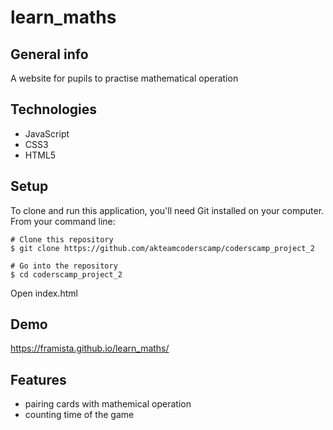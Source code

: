 # learn_maths
## General info
A website for pupils to practise mathematical operation
## Technologies
* JavaScript
* CSS3
* HTML5
## Setup
To clone and run this application, you'll need Git installed on your computer. From your command line:
```
# Clone this repository
$ git clone https://github.com/akteamcoderscamp/coderscamp_project_2

# Go into the repository
$ cd coderscamp_project_2

```
Open index.html

## Demo
https://framista.github.io/learn_maths/

## Features
* pairing cards with mathemical operation
* counting time of the game

